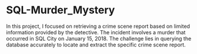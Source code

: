 # SQL-Murder_Mystery
In this project, I focused on retrieving a crime scene report based on limited information provided by the detective. The incident involves a murder that occurred in SQL City on January 15, 2018. The challenge lies in querying the database accurately to locate and extract the specific crime scene report.
